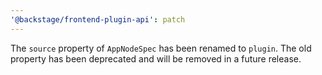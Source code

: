 ```yaml
---
'@backstage/frontend-plugin-api': patch
---
```


The `source` property of `AppNodeSpec` has been renamed to `plugin`. The old property has been deprecated and will be removed in a future release.
